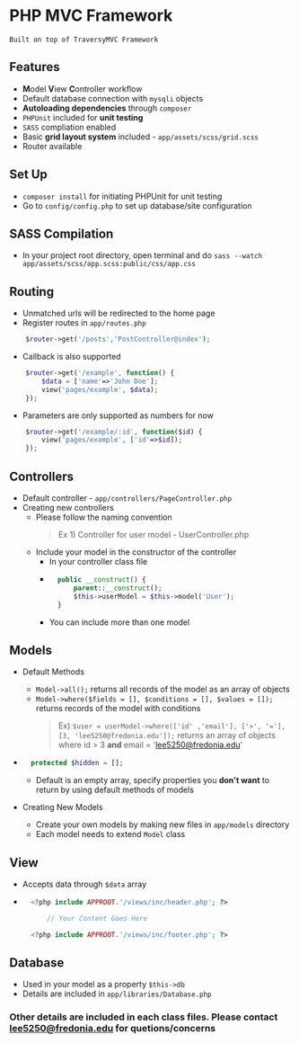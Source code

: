 # PHP MVC Framework
    Built on top of TraversyMVC Framework

## Features
* **M**odel **V**iew **C**ontroller workflow
* Default database connection with ``mysqli`` objects
* **Autoloading dependencies** through ``composer``
* ``PHPUnit`` included for **unit testing**
* ``SASS`` compliation enabled
* Basic **grid layout system** included - ``app/assets/scss/grid.scss``
* Router available

## Set Up
* ``composer install`` for initiating PHPUnit for unit testing
* Go to ``config/config.php`` to set up database/site configuration

## SASS Compilation
* In your project root directory, open terminal and do ``sass --watch app/assets/scss/app.scss:public/css/app.css``

## Routing
* Unmatched urls will be redirected to the home page
* Register routes in ``app/routes.php``
```php
    $router->get('/posts','PostController@index');
```
* Callback is also supported
```php
    $router->get('/example', function() {
        $data = ['name'=>'John Doe'];
        view('pages/example', $data);
    });
```
* Parameters are only supported as numbers for now
```php
    $router->get('/example/:id', function($id) {
        view('pages/example', ['id'=>$id]);
    });
```

## Controllers
* Default controller - ``app/controllers/PageController.php``
* Creating new controllers
    * Please follow the naming convention
        > Ex 1) Controller for user model - UserController.php
    * Include your model in the constructor of the controller
        * In your controller class file
        * ```php
            public __construct() {
                parent::__construct();
                $this->userModel = $this->model('User');
            }
          ```
        * You can include more than one model

## Models
* Default Methods
    * ``Model->all();`` returns all records of the model as an array of objects
    * ``Model->where($fields = [], $conditions = [], $values = []);`` returns records of the model with conditions
        > Ex) ``$user = userModel->where(['id' ,'email'], ['>', '='], [3, 'lee5250@fredonia.edu']);`` returns an array of objects where id > 3 **and** email = 'lee5250@fredonia.edu'
* ```php
    protected $hidden = [];
  ```
    * Default is an empty array, specify properties you **don't want** to return by using default methods of models

* Creating New Models
    * Create your own models by making new files in ``app/models`` directory
    * Each model needs to extend ``Model`` class

## View
* Accepts data through ``$data`` array
* ```php
    <?php include APPROOT.'/views/inc/header.php'; ?>

        // Your Content Goes Here

    <?php include APPROOT.'/views/inc/footer.php'; ?>
    ```

## Database
* Used in your model as a property ``$this->db``
* Details are included in ``app/libraries/Database.php``

### Other details are included in each class files. Please contact <lee5250@fredonia.edu> for quetions/concerns